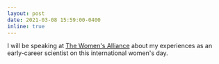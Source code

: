 ```yaml
---
layout: post
date: 2021-03-08 15:59:00-0400
inline: true
---
```

I will be speaking at [The Women's Alliance](http://www.thewomensalliance.net/) about my experiences as an early-career scientist on this international women's day.
